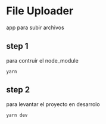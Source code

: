 # File Uploader

app para subir archivos

## step 1
para contruir el node_module
```
yarn
```

## step 2
para levantar el proyecto en desarrolo
```
yarn dev
```